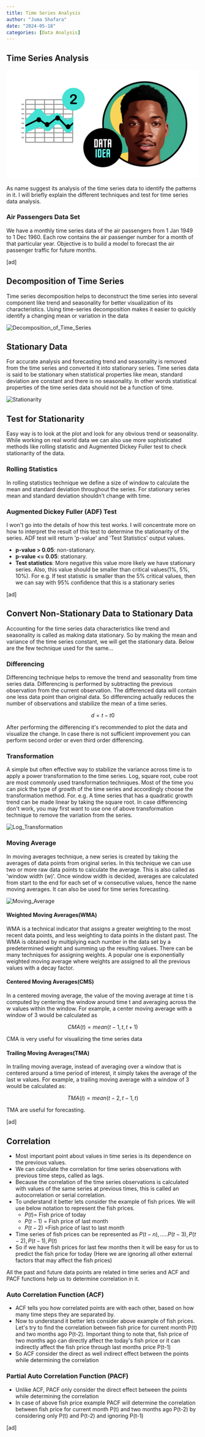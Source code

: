 ```yaml
---
title: Time Series Analysis
author: "Juma Shafara"
date: "2024-05-18"
categories: [Data Analysis]
---
```


## Time Series Analysis

![Photo by DATAIDEA](thumbnail.png)

As name suggest its analysis of the time series data to identify the patterns in it. I will briefly explain the different techniques and test for time series data analysis.

### Air Passengers Data Set
We have a monthly time series data of the air passengers from 1 Jan 1949 to 1 Dec 1960. Each row contains the air passenger number for a month of that particular year. Objective is to build a model to forecast the air passenger traffic for future months.

[ad]
<script async src="https://pagead2.googlesyndication.com/pagead/js/adsbygoogle.js?client=ca-pub-8076040302380238"
     crossorigin="anonymous"></script>
<!-- inline_horizontal -->
<ins class="adsbygoogle"
     style="display:block"
     data-ad-client="ca-pub-8076040302380238"
     data-ad-slot="9021194372"
     data-ad-format="auto"
     data-full-width-responsive="true"></ins>
<script>
     (adsbygoogle = window.adsbygoogle || []).push({});
</script>

## Decomposition of Time Series
Time series decomposition helps to deconstruct the time series into several component like trend and seasonality for better visualization of its characteristics. Using time-series decomposition makes it easier to quickly identify a changing mean or variation in the data

![Decomposition_of_Time_Series](../assets/Decomposition_of_Time_Series.png)

## Stationary Data
For accurate analysis and forecasting trend and seasonality is removed from the time series and converted it into stationary series.
Time series data is said to be stationary when statistical properties like mean, standard deviation are constant and there is no seasonality. In other words statistical properties of the time series data should not be a function of time.

![Stationarity](../assets/Stationarity.png)

## Test for Stationarity 
Easy way is to look at the plot and look for any obvious trend or seasonality. While working on real world data we can also use more sophisticated methods like rolling statistic and Augmented Dickey Fuller test to check stationarity of the data.

### Rolling Statistics 
In rolling statistics technique we define a size of window to calculate the mean and standard deviation throughout the series. For stationary series mean and standard deviation shouldn't change with time.

### Augmented Dickey Fuller (ADF) Test 
I won't go into the details of how this test works. I will concentrate more on how to interpret the result of this test to determine the stationarity of the series. ADF test will return 'p-value' and 'Test Statistics' output values.
* **p-value > 0.05**: non-stationary.
* **p-value <= 0.05**: stationary.
* **Test statistics**: More negative this value more likely we have stationary series. Also, this value should be smaller than critical values(1%, 5%, 10%). For e.g. If test statistic is smaller than the 5% critical values, then we can say with 95% confidence that this is a stationary series

[ad]
<script async src="https://pagead2.googlesyndication.com/pagead/js/adsbygoogle.js?client=ca-pub-8076040302380238"
     crossorigin="anonymous"></script>
<!-- inline_horizontal -->
<ins class="adsbygoogle"
     style="display:block"
     data-ad-client="ca-pub-8076040302380238"
     data-ad-slot="9021194372"
     data-ad-format="auto"
     data-full-width-responsive="true"></ins>
<script>
     (adsbygoogle = window.adsbygoogle || []).push({});
</script>

## Convert Non-Stationary Data to Stationary Data 
Accounting for the time series data characteristics like trend and seasonality is called as making data stationary. So by making the mean and variance of the time series constant, we will get the stationary data. Below are the few technique used for the same…

### Differencing 
Differencing technique helps to remove the trend and seasonality from time series data. Differencing is performed by subtracting the previous observation from the current observation. The differenced data will contain one less data point than original data. So differencing actually reduces the number of observations and stabilize the mean of a time series.

$$d = t - t0$$

After performing the differencing it's recommended to plot the data and  visualize the change. In case there is not sufficient improvement you can perform second order or even third order differencing.

### Transformation 
A simple but often effective way to stabilize the variance across time is to apply a power transformation to the time series. Log, square root, cube root are most commonly used transformation techniques.
Most of the time you can pick the type of growth of the time series and accordingly choose the transformation method. For. e.g. A time series that has a quadratic growth trend can be made linear by taking the square root. In case differencing don't work, you may first want to use one of above transformation technique to remove the variation from the series. 

![Log_Transformation](../assets/Log_Transformation.png)

### Moving Average 
In moving averages technique, a new series is created by taking the averages of data points from original series. In this technique we can use two or more raw data points to calculate the average. This is also called as 'window width (w)'. Once window width is decided, averages are calculated from start to the end for each set of w consecutive values, hence the name moving averages. It can also be used for time series forecasting.

![Moving_Average](../assets/Moving_Average.png)

#### Weighted Moving Averages(WMA) 
WMA is a technical indicator that assigns a greater weighting to the most recent data points, and less weighting to data points in the distant past. The WMA is obtained by multiplying each number in the data set by a predetermined weight and summing up the resulting values. There can be many techniques for assigning weights. A popular one is exponentially weighted moving average where weights are assigned to all the previous values with a decay factor.

#### Centered Moving Averages(CMS) 
In a centered moving average, the value of the moving average at time t is computed by centering the window around time t and averaging across the w values within the window. For example, a center moving average with a window of 3 would be calculated as
  
  $$CMA(t) = mean(t-1, t, t+1)$$
  
  
CMA is very useful for visualizing the time series data

#### Trailing Moving Averages(TMA) 
In trailing moving average, instead of averaging over a window that is centered around a time period of interest, it simply takes the average of the last w values. For example, a trailing moving average with a window of 3 would be calculated as:

$$TMA(t) = mean(t-2, t-1, t)$$
 
 TMA are useful for forecasting.

[ad]
<script async src="https://pagead2.googlesyndication.com/pagead/js/adsbygoogle.js?client=ca-pub-8076040302380238" crossorigin="anonymous"></script>
<!-- inline-square -->
<ins class="adsbygoogle"
     style="display:block"
     data-ad-client="ca-pub-8076040302380238"
     data-ad-slot="3564352555"
     data-ad-format="auto"
     data-full-width-responsive="true"></ins>
<script>
     (adsbygoogle = window.adsbygoogle || []).push({});
</script>


## Correlation 
* Most important point about values in time series is its dependence on the previous values.
* We can calculate the correlation for time series observations with previous time steps, called as lags.
* Because the correlation of the time series observations is calculated with values of the same series at previous times, this is called an autocorrelation or serial correlation.
* To understand it better lets consider the example of fish prices. We will use below notation to represent the fish prices. 
    - $P(t)$= Fish price of today
    - $P(t-1)$ = Fish price of last month
    - $P(t-2)$ =Fish price of last to last month
* Time series of fish prices can be represented as $P(t-n),..... P(t-3), P(t-2),P(t-1), P(t)$
* So if we have fish prices for last few months then it will be easy for us to predict the fish price for today (Here we are ignoring all other external factors that may affect the fish prices)

All the past and future data points are related in time series and ACF and PACF functions help us to determine correlation in it.

### Auto Correlation Function (ACF) 
* ACF tells you how correlated points are with each other, based on how many time steps they are separated by.
* Now to understand it better lets consider above example of fish prices. Let's try to find the correlation between fish price for current month P(t) and two months ago P(t-2). Important thing to note that, fish price of two months ago can directly affect the today's fish price or it can indirectly affect the fish price through last months price P(t-1)
* So ACF consider the direct as well indirect effect between the points while determining the correlation

### Partial Auto Correlation Function (PACF) 
* Unlike ACF, PACF only consider the direct effect between the points while determining the correlation
* In case of above fish price example PACF will determine the correlation between fish price for current month P(t) and two months ago P(t-2) by considering only P(t) and P(t-2) and ignoring P(t-1)

[ad]
<script async src="https://pagead2.googlesyndication.com/pagead/js/adsbygoogle.js?client=ca-pub-8076040302380238"
     crossorigin="anonymous"></script>
<!-- inline-square -->
<ins class="adsbygoogle"
     style="display:block"
     data-ad-client="ca-pub-8076040302380238"
     data-ad-slot="3564352555"
     data-ad-format="auto"
     data-full-width-responsive="true"></ins>
<script>
     (adsbygoogle = window.adsbygoogle || []).push({});
</script>


